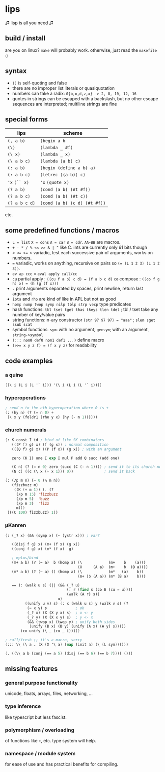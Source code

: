 # lips
♫ lisp is all you need ♫

## build / install
are you on linux? `make` will probably work. otherwise, just
read the `makefile` :)

## syntax
- `()` is self-quoting and false
- there are no improper list literals or quasiquotation
- numbers can take a radix: `0{b,o,d,z,x} -> 2, 8, 10, 12, 16`
- quotes in strings can be escaped with a backslash, but no other
  escape sequences are interpreted; multiline strings are fine

## special forms
|  lips       | scheme           |
|-------------|------------------|
|`(, a b)`    |`(begin a b`      |
|`(\)`        |`(lambda _ #f)`  |
|`(\ x)`      |`(lambda _ x)`    |
|`(\ a b c)`  |`(lambda (a b) c)`|
|`(: a b)`    |`(begin (define a b) a)`|
|`(: a b c)`  |`(letrec ((a b)) c)`|
|`'x` `(`` x)`|`'x` `(quote x)`  |
|`(? a b)`    |`(cond (a b) (#t #f))`|
|`(? a b c)`  |`(cond (a b) (#t c))`|
|`(? a b c d)`|`(cond (a b) (c d) (#t #f))`|

etc.

## some predefined functions / macros

- `L = list` `X = cons` `A = car` `B = cdr`.  `AA`-`BB` are macros.
- `+ - * / % << >> & | ^` like C. ints are currently only 61 bits though
- `< <= >= >` variadic, test each successive pair of arguments, works on numbers.
- `=` variadic, works on anything, recursive on pairs so `(= (L 1 2 3) (L 1 2 3))`.
- `ev ap ccc` = `eval apply call/cc`
- `cu` partial apply : `((cu f a b) c d) = (f a b c d)` `co` compose : `((co f g h) x) = (h (g (f x)))`
- `.` print arguments separated by spaces, print newline, return last argument
- `iota` and `rho` are kind of like in APL but not as good
- `homp nump twop symp nilp tblp strp vecp` type predicates
- hash functions: `tbl tset tget thas tkeys tlen tdel` ; tbl / tset take any number of key/value pairs
- string functions: n-ary constructor `(str 97 97 97) = "aaa"` ; `slen sget ssub scat`
- symbol functions: `sym`: with no argument, `gensym`; with an argument, `string->symbol`
- `(::: nom0 def0 nom1 def1 ...)` define macro
- `(>>= x y z f) = (f x y z)` for readability

## code examples

### a quine
```lisp
((\ i (L i (L '` i))) '(\ i (L i (L '` i))))
```

### hyperoperations
```lisp
; send n to the nth hyperoperation where 0 is +
(: (hy n) (? (= n 0) +
 (\ x y (foldr1 (rho y x) (hy (- n 1))))))
```

### church numerals
```lisp
(: K const I id ; kind of like SK combinators
   (((P f) g) x) (f (g x)) ; normal composition
   (((Q f) g) x) ((P (f x)) (g x)) ; with an argument

   zero (K I) one I exp I mul P add Q succ (add one)

   (C n) (? (= n 0) zero (succ (C (- n 1)))) ; send it to its church numeral
   (N c) ((c (\ x (+ x 1))) 0))              ; send it back

(: (/p m n) (= 0 (% m n))
   (fizzbuzz m)
    ((K (+ m 1)) (. (?
     (/p m 15) 'fizzbuzz
     (/p m 5)  'buzz
     (/p m 3)  'fizz
     m)))
 (((C 100) fizzbuzz) 1))
```

### μKanren
```lisp
(: (_? x) (&& (symp x) (~ (ystr x))) ; var?

   ((disj f g) x) (m+ (f x) (g x))
   ((conj f g) x) (m* (f x)  g)

   ; mplus/bind
   (m+ a b) (? (~ a)  b (homp a) (\            (m+    b    (a)))
                                 (X     (A a)  (m+    b  (B a))))
   (m* a b) (? (~ a) () (homp a) (\            (m*   (a)    b))
                                 (m+ (b (A a)) (m* (B a)    b)))

   == (: (walk u s) (|| (&& (_? u)
                            (: r (find s (co B (cu = u))))
                            (walk (A r) s))
                        u)
         ((unify u v) s) (: x (walk u s) y (walk v s) (?
          (= x y) s             ; ok
          (_? x) (X (X y x) s)  ; x <- y
          (_? y) (X (X x y) s)  ; y <- x
          (&& (twop x) (twop y) ; unify both sides
           (unify (B x) (B y) (unify (A x) (A y) s)))))
       (co unify (\ _ (co _ L)))))

; call/fresh ;; it's a macro, sorry
(::: \\ (\ a . (X (X '\ a) (map (init a) (\ (L sym))))))

(. ((\\ a b (conj (== a 5) (disj (== b 6) (== b 7)))) ()))
```

## missing features
### general purpose functionality
unicode, floats, arrays, files, networking, ...

### type inference
like typescript but less fascist.

### polymorphism / overloading
of functions like `+`, etc. type system will help.

### namespace / module system
for ease of use and has practical benefits for compiling.
